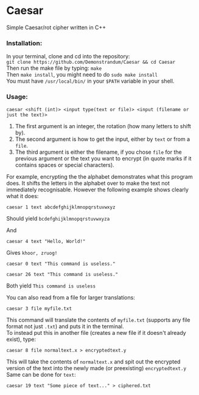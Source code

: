 # Caesar
Simple Caesar/rot cipher written in C++

### Installation:
In your terminal, clone and cd into the repository:<br />
`git clone https://github.com/Demonstrandum/Caesar && cd Caesar`<br />
Then run the make file by typing: `make`<br />
Then `make install`, you might need to do `sudo make install`<br />
You must have `/usr/local/bin/` in your `$PATH` variable in your shell.

### Usage:
`caesar <shift (int)> <input type(text or file)> <input (filename or just the text)>`
1. The first argument is an integer, the rotation (how many letters to shift by).
2. The second argument is how to get the input, either by `text` or from a `file`.
3. The third argument is either the filename, if you chose `file` for the previous argument or the text you want to encrypt (in quote marks if it contains spaces or special characters).

For example, encrypting the the alphabet demonstrates what this program does. It shifts the letters in the alphabet over to make the text not immediately recognisable. However the following example shows clearly what it does:
```shell
caesar 1 text abcdefghijklmnopqrstuvwxyz
```
Should yield `bcdefghijklmnopqrstuvwxyza`

And
```shell
caesar 4 text "Hello, World!"
```
Gives `khoor, zruog!`
```shell
caesar 0 text "This command is useless."
```
```shell
caesar 26 text "This command is useless."
```
Both yield `This command is useless`

You can also read from a file for larger translations:
```shell
caesar 3 file myfile.txt
```
This command will translate the contents of `myfile.txt` (supports any file format not just `.txt`) and puts it in the terminal.</br>
To instead put this in another file (creates a new file if it doesn't already exist), type:
```shell
caesar 8 file normaltext.x > encryptedtext.y
```
This will take the contents of `normaltext.x` and spit out the encrypted version of the text into the newly made (or preexisting) `encryptedtext.y`<br />
Same can be done for `text`:
```shell
caesar 19 text "Some piece of text..." > ciphered.txt
```
